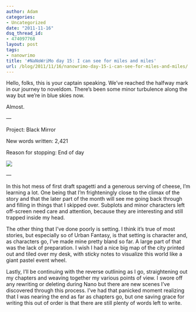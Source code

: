 ```yaml
---
author: Adam
categories:
- Uncategorized
date: "2011-11-16"
dsq_thread_id:
- 474097768
layout: post
tags:
- nanowrimo
title: '#NaNoWriMo day 15: I can see for miles and miles'
url: /blog/2011/11/16/nanowrimo-day-15-i-can-see-for-miles-and-miles/
---
```

Hello, folks, this is your captain speaking. We&#8217;ve reached the halfway mark in our journey to noveldom. There&#8217;s been some minor turbulence along the way but we&#8217;re in blue skies now.

Almost.

—

Project: Black Mirror

New words written: 2,421

Reason for stopping: End of day

![](1)

—

In this hot mess of first draft spagetti and a generous serving of cheese, I&#8217;m learning a lot. One being that I&#8217;m frighteningly close to the climax of the story and that the later part of the month will see me going back through and filling in things that I skipped over. Subplots and minor characters left off-screen need care and attention, because they are interesting and still trapped inside my head.

The other thing that I&#8217;ve done poorly is setting. I think it&#8217;s true of most stories, but especially so of Urban Fantasy, is that setting is character and, as characters go, I&#8217;ve made mine pretty bland so far. A large part of that was the lack of preparation. I wish I had a nice big map of the city printed out and tiled over my desk, with sticky notes to visualize this world like a giant pastel event wheel.

Lastly, I&#8217;ll be continuing with the reverse outlining as I go, straightening out my chapters and weaving together my various points of view. I swore off any rewriting or deleting during Nano but there are new scenes I&#8217;ve discovered through this process. I&#8217;ve had that panicked moment realizing that I was nearing the end as far as chapters go, but one saving grace for writing this out of order is that there are still plenty of words left to write.

 [1]: http://picometer.writertopia.com/words=22657&target=50000
